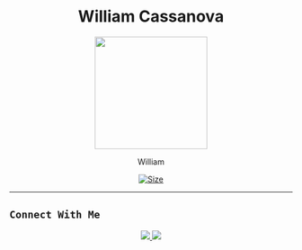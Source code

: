 <h1 align="center">William Cassanova<br></h1>
<p align="center">
  <img src="https://i.ibb.co/vHck5hF/image.jpg" width="200" height="200" />
</p>

<p align="center">
William
</p>

<p align="center">
<a href=""><img title="Size" src="https://img.shields.io/badge/Join-Grub-Green"></a>
</p>

------

## ```Connect With Me```
<p align="center">
<a href="https://wa.me/6283830241633"><img src="https://img.shields.io/badge/Contact William-25D366?style=for-the-badge&logo=whatsapp&logoColor=white" />
  <a href="https://www.youtube.com/@williamcassanova"><img src="https://img.shields.io/badge/My Youtube-25D366?style=for-the-badge&logo=whatsapp&logoColor=white" />
<a href="https://chat.whatsapp.com/EwwnuKzJHAcCvWne8CJGxt><img src="https://img.shields.io/badge/Join Official GC-25D366?style=for-the-badge&logo=whatsapp&logoColor=white" />
</p>
